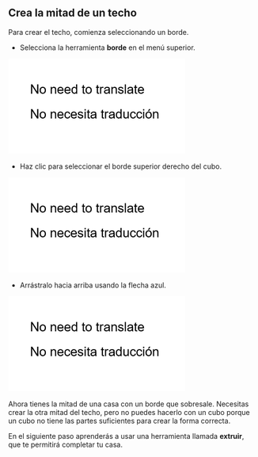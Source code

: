 ## Crea la mitad de un techo

Para crear el techo, comienza seleccionando un borde.

+ Selecciona la herramienta **borde** en el menú superior.

![Herramienta de borde](images/blender-edge-tool.png)

+ Haz clic para seleccionar el borde superior derecho del cubo.

![Herramienta de borde](images/blender-select-right-edge.png)

+ Arrástralo hacia arriba usando la flecha azul.

![Arrastra el borde derecho](images/blender-drag-right-edge.png)

Ahora tienes la mitad de una casa con un borde que sobresale. Necesitas crear la otra mitad del techo, pero no puedes hacerlo con un cubo porque un cubo no tiene las partes suficientes para crear la forma correcta.

En el siguiente paso aprenderás a usar una herramienta llamada **extruir**, que te permitirá completar tu casa.